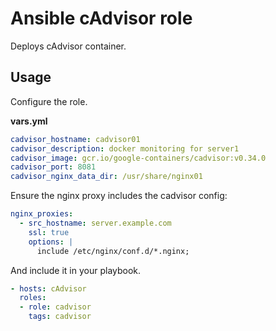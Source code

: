# Ansible cAdvisor role

Deploys cAdvisor container.

## Usage

Configure the role.

**vars.yml**

```yml
cadvisor_hostname: cadvisor01
cadvisor_description: docker monitoring for server1
cadvisor_image: gcr.io/google-containers/cadvisor:v0.34.0
cadvisor_port: 8081
cadvisor_nginx_data_dir: /usr/share/nginx01
```

Ensure the nginx proxy includes the cadvisor config:

```yml
nginx_proxies:
  - src_hostname: server.example.com
    ssl: true
    options: |
      include /etc/nginx/conf.d/*.nginx;
```

And include it in your playbook.

```yml
- hosts: cAdvisor
  roles:
  - role: cadvisor
    tags: cadvisor
```
